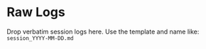 # Raw Logs
Drop verbatim session logs here. Use the template and name like:
`session_YYYY-MM-DD.md`
